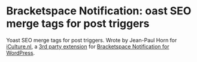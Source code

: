 # Bracketspace Notification: oast SEO merge tags for post triggers

Yoast SEO merge tags for post triggers. Wrote by Jean-Paul Horn for [iCulture.nl](https://www.iculture.nl/), a [3rd party extension](https://docs.bracketspace.com/notification/extensions/3rd-party-extensions) for [Bracketspace Notification for WordPress](https://wordpress.org/plugins/notification/).
